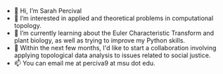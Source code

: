 - 👋 Hi, I’m Sarah Percival
- 👀 I’m interested in applied and theoretical problems in computational topology.
- 🌱 I’m currently learning about the Euler Characteristic Transform and plant biology, as well as trying to improve my Python skills.
- 💞️ Within the next few months, I'd like to start a collaboration involving applying topological data analysis to issues related to social justice.
- 📫 You can email me at perciva9 at msu dot edu.

<!---
sperciva/sperciva is a ✨ special ✨ repository because its `README.md` (this file) appears on your GitHub profile.
You can click the Preview link to take a look at your changes.
--->
